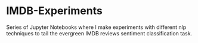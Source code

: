 # IMDB-Experiments
Series of Jupyter Notebooks where I make experiments with different nlp techniques to tail the evergreen IMDB reviews sentiment classification task.
